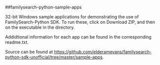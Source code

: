 ##familysearch-python-sample-apps

32-bit Windows sample applications for demonstrating the use of FamilySearch-Python SDK. To run these, click on Download ZIP, and then on the executable in the directory.

Addidtional information for each app can be found in the corresponding readme.txt.

Source can be found at https://github.com/elderamevans/familysearch-python-sdk-unofficial/tree/master/sample-apps.
